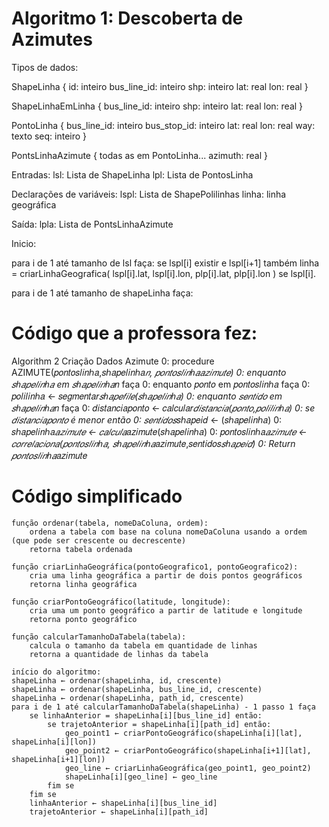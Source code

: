 # Algoritmo 1: Descoberta de Azimutes

Tipos de dados:

ShapeLinha {
id: inteiro
bus_line_id: inteiro
shp: inteiro
lat: real
lon: real
}

ShapeLinhaEmLinha {
bus_line_id: inteiro
shp: inteiro
lat: real
lon: real
}

PontoLinha {
bus_line_id: inteiro
bus_stop_id: inteiro
lat: real
lon: real
way: texto
seq: inteiro
}

PontsLinhaAzimute {
todas as em PontoLinha...
azimuth: real
}

Entradas:
lsl: Lista de ShapeLinha
lpl: Lista de PontosLinha

Declarações de variáveis:
lspl: Lista de ShapePolilinhas
linha: linha geográfica

Saída:
lpla: Lista de PontsLinhaAzimute

Inicio:

para i de 1 até tamanho de lsl faça:
se lspl[i] existir e lspl[i+1] também
linha = criarLinhaGeografica(
lspl[i].lat, lspl[i].lon, plp[i].lat, plp[i].lon
)
se lspl[i].

para i de 1 até tamanho de shapeLinha faça:

# Código que a professora fez:

Algorithm 2 Criação Dados Azimute
0: procedure AZIMUTE(𝑝𝑜𝑛𝑡𝑜𝑠𝑙𝑖𝑛ℎ𝑎,𝑠ℎ𝑎𝑝𝑒𝑙𝑖𝑛ℎ𝑎*𝑛, 𝑝𝑜𝑛𝑡𝑜𝑠𝑙𝑖𝑛ℎ𝑎𝑎𝑧𝑖𝑚𝑢𝑡𝑒)
0: enquanto 𝑠ℎ𝑎𝑝𝑒𝑙𝑖𝑛ℎ𝑎 em 𝑠ℎ𝑎𝑝𝑒𝑙𝑖𝑛ℎ𝑎*𝑛 faça
0: enquanto 𝑝𝑜𝑛𝑡𝑜 em 𝑝𝑜𝑛𝑡𝑜𝑠𝑙𝑖𝑛ℎ𝑎 faça
0: 𝑝𝑜𝑙𝑖𝑙𝑖𝑛ℎ𝑎 ← 𝑠𝑒𝑔𝑚𝑒𝑛𝑡𝑎𝑟*𝑠ℎ𝑎𝑝𝑒𝑓𝑖𝑙𝑒(𝑠ℎ𝑎𝑝𝑒𝑙𝑖𝑛ℎ𝑎)
0: enquanto 𝑠𝑒𝑛𝑡𝑖𝑑𝑜 em 𝑠ℎ𝑎𝑝𝑒𝑙𝑖𝑛ℎ𝑎*𝑛 faça
0: 𝑑𝑖𝑠𝑡𝑎𝑛𝑐𝑖𝑎𝑝𝑜𝑛𝑡𝑜 ← 𝑐𝑎𝑙𝑐𝑢𝑙𝑎𝑟*𝑑𝑖𝑠𝑡𝑎𝑛𝑐𝑖𝑎(𝑝𝑜𝑛𝑡𝑜,𝑝𝑜𝑙𝑖𝑙𝑖𝑛ℎ𝑎)
0: se 𝑑𝑖𝑠𝑡𝑎𝑛𝑐𝑖𝑎𝑝𝑜𝑛𝑡𝑜 é menor então
0: 𝑠𝑒𝑛𝑡𝑖𝑑𝑜𝑠*𝑠ℎ𝑎𝑝𝑒𝑖𝑑 ← (𝑠ℎ𝑎𝑝𝑒𝑙𝑖𝑛ℎ𝑎)
0: 𝑠ℎ𝑎𝑝𝑒𝑙𝑖𝑛ℎ𝑎*𝑎𝑧𝑖𝑚𝑢𝑡𝑒 ← 𝑐𝑎𝑙𝑐𝑢𝑙𝑎*𝑎𝑧𝑖𝑚𝑢𝑡𝑒(𝑠ℎ𝑎𝑝𝑒𝑙𝑖𝑛ℎ𝑎)
0: 𝑝𝑜𝑛𝑡𝑜𝑠𝑙𝑖𝑛ℎ𝑎*𝑎𝑧𝑖𝑚𝑢𝑡𝑒 ← 𝑐𝑜𝑟𝑟𝑒𝑙𝑎𝑐𝑖𝑜𝑛𝑎(𝑝𝑜𝑛𝑡𝑜𝑠𝑙𝑖𝑛ℎ𝑎, 𝑠ℎ𝑎𝑝𝑒𝑙𝑖𝑛ℎ𝑎*𝑎𝑧𝑖𝑚𝑢𝑡𝑒,𝑠𝑒𝑛𝑡𝑖𝑑𝑜𝑠*𝑠ℎ𝑎𝑝𝑒𝑖𝑑)
0: Return 𝑝𝑜𝑛𝑡𝑜𝑠𝑙𝑖𝑛ℎ𝑎*𝑎𝑧𝑖𝑚𝑢𝑡𝑒

# Código simplificado

```
função ordenar(tabela, nomeDaColuna, ordem):
    ordena a tabela com base na coluna nomeDaColuna usando a ordem (que pode ser crescente ou decrescente)
    retorna tabela ordenada

função criarLinhaGeográfica(pontoGeografico1, pontoGeografico2):
    cria uma linha geográfica a partir de dois pontos geográficos
    retorna linha geográfica

função criarPontoGeográfico(latitude, longitude):
    cria uma um ponto geográfico a partir de latitude e longitude
    retorna ponto geográfico

função calcularTamanhoDaTabela(tabela):
    calcula o tamanho da tabela em quantidade de linhas
    retorna a quantidade de linhas da tabela

início do algoritmo:
shapeLinha ← ordenar(shapeLinha, id, crescente)
shapeLinha ← ordenar(shapeLinha, bus_line_id, crescente)
shapeLinha ← ordenar(shapeLinha, path_id, crescente)
para i de 1 até calcularTamanhoDaTabela(shapeLinha) - 1 passo 1 faça
    se linhaAnterior = shapeLinha[i][bus_line_id] então:
        se trajetoAnterior = shapeLinha[i][path_id] então:
            geo_point1 ← criarPontoGeográfico(shapeLinha[i][lat], shapeLinha[i][lon])
            geo_point2 ← criarPontoGeográfico(shapeLinha[i+1][lat], shapeLinha[i+1][lon])
            geo_line ← criarLinhaGeográfica(geo_point1, geo_point2)
            shapeLinha[i][geo_line] ← geo_line
        fim se
    fim se
    linhaAnterior ← shapeLinha[i][bus_line_id]
    trajetoAnterior ← shapeLinha[i][path_id]
```
